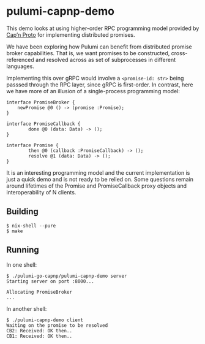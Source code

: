 # pulumi-capnp-demo

This demo looks at using higher-order RPC programming model provided
by [Cap’n Proto](https://capnproto.org/) for implementing distributed
promises.

We have been exploring how Pulumi can benefit from distributed promise
broker capabilities. That is, we want promises to be constructed,
cross-referenced and resolved across as set of subprocesses in
different languages.

Implementing this over gRPC would involve a `<promise-id: str>` being
passsed through the RPC layer, since gRPC is first-order. In contrast,
here we have more of an illusion of a single-process programming
model:


```
interface PromiseBroker {
	newPromise @0 () -> (promise :Promise);
}

interface PromiseCallback {
        done @0 (data: Data) -> ();
}

interface Promise {
        then @0 (callback :PromiseCallback) -> ();
        resolve @1 (data: Data) -> ();
}
```

It is an interesting programming model and the current implementation
is just a quick demo and is not ready to be relied on. Some questions
remain around lifetimes of the Promise and PromiseCallback proxy
objects and interoperability of N clients.


## Building

```
$ nix-shell --pure
$ make
```

## Running

In one shell:

```
$ ./pulumi-go-capnp/pulumi-capnp-demo server
Starting server on port :8000...

Allocating PromiseBroker
...
```

In another shell:

```
$ ./pulumi-capnp-demo client
Waiting on the promise to be resolved
CB2: Received: OK then..
CB1: Received: OK then..
```
